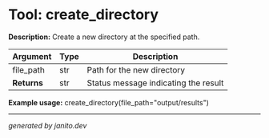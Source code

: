 # Tool: create_directory

**Description:**
Create a new directory at the specified path.

| Argument   | Type    | Description                                   |
|------------|---------|-----------------------------------------------|
| file_path  | str     | Path for the new directory                    |
| **Returns**| str     | Status message indicating the result          |

**Example usage:**
create_directory(file_path="output/results")

---
_generated by janito.dev_